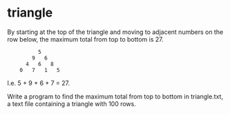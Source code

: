 triangle
========

By starting at the top of the triangle and moving to adjacent numbers on the row below, 
the maximum total from top to bottom is 27.

              5
            9   6
          4   6   8
        0   7   1   5

I.e. 5 + 9 + 6 + 7 = 27.

Write a program to find the maximum total from top to bottom in triangle.txt, 
a text file containing a triangle with 100 rows.
